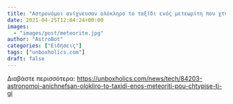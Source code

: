 ```yaml
---
title: "Αστρονόμοι ανίχνευσαν ολόκληρο το ταξίδι ενός μετεωρίτη που χτύπησε τη Γη"
date: 2021-04-25T12:04:24+00:00
images:
  - "images/post/meteorite.jpg"
author: "AstroBot"
categories: ["Ειδήσεις"]
tags: ["unboxholics.com"]
draft: false
---
```




Διαβάστε περισσότερα: https://unboxholics.com/news/tech/84203-astronomoi-anichnefsan-olokliro-to-taxidi-enos-meteoriti-pou-chtypise-ti-gi
